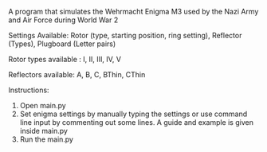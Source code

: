 A program that simulates the Wehrmacht Enigma M3 used by the Nazi Army and Air Force during World War 2

Settings Available: Rotor (type, starting position, ring setting), Reflector (Types), Plugboard (Letter pairs)

Rotor types available : I, II, III, IV, V

Reflectors available: A, B, C, BThin, CThin

Instructions:
1. Open main.py
2. Set enigma settings by manually typing the settings or 
use command line input by commenting out some lines. A guide and example is given inside main.py
3. Run the main.py